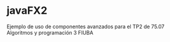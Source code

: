 # javaFX2

Ejemplo de uso de componentes avanzados para el TP2 de 75.07 Algoritmos y programación 3 FIUBA
